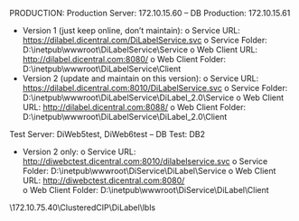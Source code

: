 PRODUCTION:
Production Server: 172.10.15.60 – DB Production: 172.10.15.61
-	Version 1 (just keep online, don’t maintain): 
o	Service URL: https://dilabel.dicentral.com/DiLabelService.svc 
o	Service Folder: D:\inetpub\wwwroot\DiLabelService\Service
o	Web Client URL: http://dilabel.dicentral.com:8080/ 
o	Web Client Folder: D:\inetpub\wwwroot\DiLabelService\Client 
-	Version 2 (update and maintain on this version): 
o	Service URL: https://dilabel.dicentral.com:8010/DiLabelService.svc 
o	Service Folder: D:\inetpub\wwwroot\DiLabelService\DiLabel_2.0\Service
o	Web Client URL: http://dilabel.dicentral.com:8088/ 
o	Web Client Folder: D:\inetpub\wwwroot\DiLabelService\DiLabel_2.0\Client

Test Server: DiWeb5test, DiWeb6test – DB Test: DB2 
-	Version 2 only: 
o	Service URL: http://diwebctest.dicentral.com:8010/dilabelservice.svc 
o	Service Folder: D:\inetpub\wwwroot\DiService\DiLabel\Service
o	Web Client URL: http://diwebctest.dicentral.com:8080/  
o	Web Client Folder: D:\inetpub\wwwroot\DiService\DiLabel\Client

\\172.10.75.40\ClusteredCIP\DiLabel\lbls

